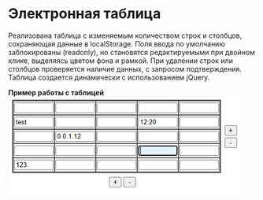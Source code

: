 # Электронная таблица

Реализована таблица с изменяемым количеством строк и столбцов, сохраняющая данные в localStorage. Поля ввода по умолчанию заблокированы (readonly), но становятся редактируемыми при двойном клике, выделяясь цветом фона и рамкой. При удалении строк или столбцов проверяется наличие данных, с запросом подтверждения. Таблица создается динамически с использованием jQuery.

**Пример работы с таблицей**
![alt text](/src/JS_task5.png)